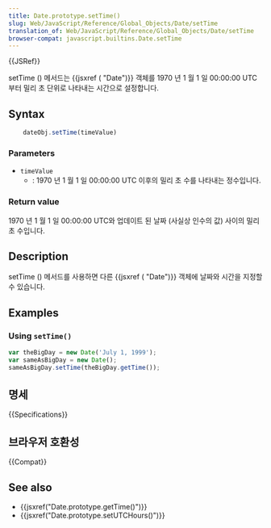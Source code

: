 ```yaml
---
title: Date.prototype.setTime()
slug: Web/JavaScript/Reference/Global_Objects/Date/setTime
translation_of: Web/JavaScript/Reference/Global_Objects/Date/setTime
browser-compat: javascript.builtins.Date.setTime
---
```

{{JSRef}}

setTime () 메서드는 {{jsxref ( "Date")}} 객체를 1970 년 1 월 1 일 00:00:00 UTC부터 밀리 초 단위로 나타내는 시간으로 설정합니다.

## Syntax

```js
    dateObj.setTime(timeValue)
```

### Parameters

- `timeValue`
  - : 1970 년 1 월 1 일 00:00:00 UTC 이후의 밀리 초 수를 나타내는 정수입니다.

### Return value

1970 년 1 월 1 일 00:00:00 UTC와 업데이트 된 날짜 (사실상 인수의 값) 사이의 밀리 초 수입니다.

## Description

setTime () 메서드를 사용하면 다른 {{jsxref ( "Date")}} 객체에 날짜와 시간을 지정할 수 있습니다.

## Examples

### Using `setTime()`

```js
var theBigDay = new Date('July 1, 1999');
var sameAsBigDay = new Date();
sameAsBigDay.setTime(theBigDay.getTime());
```

## 명세

{{Specifications}}

## 브라우저 호환성

{{Compat}}

## See also

- {{jsxref("Date.prototype.getTime()")}}
- {{jsxref("Date.prototype.setUTCHours()")}}
